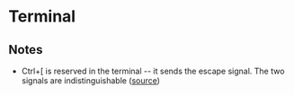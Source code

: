 # Terminal

## Notes

* Ctrl+\[ is reserved in the terminal -- it sends the escape signal. The two signals are indistinguishable \([source](https://github.com/vim/vim/issues/7578#issuecomment-752691353)\)

